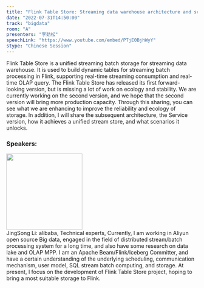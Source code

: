 ```yaml
---
title: "Flink Table Store: Streaming data warehouse architecture and scenario"
date: "2022-07-31T14:50:00"
track: "bigdata"
room: "A"
presenters: "李劲松"
speechLink: "https://www.youtube.com/embed/PTjE0BjhWyY"
stype: "Chinese Session"
---
```

Flink Table Store is a unified streaming batch storage for streaming data warehouse. It is used to build dynamic tables for streaming batch processing in Flink, supporting real-time streaming consumption and real-time OLAP query.
The Flink Table Store has released its first forward-looking version, but is missing a lot of work on ecology and stability.
We are currently working on the second version, and we hope that the second version will bring more production capacity. Through this sharing, you can see what we are enhancing to improve the reliability and ecology of storage.
In addition, I will share the subsequent architecture, the Service version, how it achieves a unified stream store, and what scenarios it unlocks.
 ### Speakers: 
 <img src="images/speaker/1110.png" width="200" /><br>JingSong Li: alibaba, Technical experts, Currently, I am working in Aliyun open source Big data, engaged in the field of distributed stream/batch processing system for a long time, and also have some research on data lake and OLAP MPP. I am an Apache Beam/Flink/Iceberg Committer, and have a certain understanding of the underlying scheduling, communication mechanism, user model, SQL stream batch computing, and storage. At present, I focus on the development of Flink Table Store project, hoping to bring a most suitable storage to Flink.

 